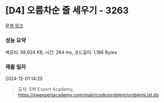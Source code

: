 # [D4] 오름차순 줄 세우기 - 3263 

[문제 링크](https://swexpertacademy.com/main/code/problem/problemDetail.do?contestProbId=AWBC_hNKd_IDFAWr) 

### 성능 요약

메모리: 88,924 KB, 시간: 264 ms, 코드길이: 1,186 Bytes

### 제출 일자

2024-12-01 14:25



> 출처: SW Expert Academy, https://swexpertacademy.com/main/code/problem/problemList.do